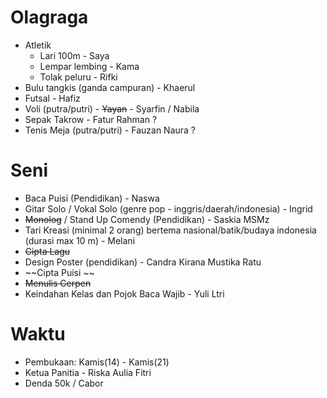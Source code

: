 # Olagraga
- Atletik
	- Lari 100m - Saya
	- Lempar lembing - Kama
	- Tolak peluru - Rifki
- Bulu tangkis (ganda campuran) - Khaerul
- Futsal - Hafiz
- Voli (putra/putri) - ~~Yayan~~ - Syarfin / Nabila
- Sepak Takrow - Fatur Rahman ?
- Tenis Meja (putra/putri) - Fauzan Naura ?

# Seni
- Baca Puisi (Pendidikan) - Naswa
- Gitar Solo / Vokal Solo (genre pop - inggris/daerah/indonesia) - Ingrid
- ~~Monolog~~ / Stand Up Comendy (Pendidikan) - Saskia MSMz
- Tari Kreasi (minimal 2 orang) bertema nasional/batik/budaya indonesia (durasi max 10 m) - Melani
- ~~Cipta Lagu~~
- Design Poster (pendidikan) - Candra Kirana Mustika Ratu
- ~~Cipta Puisi ~~
- ~~Menulis Cerpen~~
- Keindahan Kelas dan Pojok Baca Wajib - Yuli Ltri

# Waktu
- Pembukaan: Kamis(14) - Kamis(21)
- Ketua Panitia - Riska Aulia Fitri
- Denda 50k / Cabor